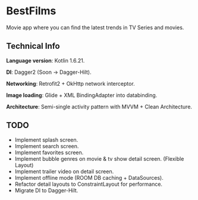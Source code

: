 
# BestFilms

Movie app where you can find the latest trends in TV Series and movies.

## Technical Info
**Language version**: Kotlin 1.6.21.

**DI**: Dagger2 (Soon -> Dagger-Hilt).

**Networking**: Retrofit2 + OkHttp network interceptor.

**Image loading**: Glide + XML BindingAdapter into databinding.

**Architecture**: Semi-single activity pattern with MVVM + Clean Architecture.

## TODO
- Implement splash screen.
- Implement search screen.
- Implement favorites screen.
- Implement bubble genres on movie & tv show detail screen. (Flexible Layout)
- Implement trailer video on detail screen.
- Implement offline mode (ROOM DB caching + DataSources).
- Refactor detail layouts to ConstraintLayout for performance.
- Migrate DI to Dagger-Hilt.

